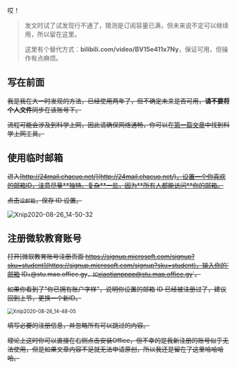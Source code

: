 

哎！

> 发文时试了试发现行不通了，猜测是订阅容量已满，但未来说不定可以继续用，所以留在这里。
>
> 这里有个替代方式：**bilibili.com/video/BV15e411x7Ny**，保证可用，但操作有点麻烦。

## 写在前面

~~我是我在大一时发现的方法，已经使用两年了，但不确定未来是否可用，**请不要将个人文件**同步在该账号下。~~

~~流程可能会涉及到科学上网，因此请确保网络通畅，你可以在[第一篇文章](https://github.com/xiaotianxt/rookie-in-pku/blob/master/入学篇/入学篇.md)中找到科学上网工具。~~

## 使用临时邮箱

~~进入[http://24mail.chacuo.net/](http://24mail.chacuo.net/)，设置一个你喜欢的邮箱ID，注意尽量**独特、复杂**一些，因为**所有人都能访问**你的邮箱。~~

~~点击`设邮箱`，保存 ID 设置。~~

![Xnip2020-08-26_14-50-32](https://tva1.sinaimg.cn/large/007S8ZIlly1gi4a27o3gdj31fq0u0kgi.jpg)

## 注册微软教育账号

~~打开[微软教育账号注册页面 https://signup.microsoft.com/signup?sku=student](https://signup.microsoft.com/signup?sku=student)，输入你的`邮箱 ID` + `@stu.mao.office.gy`，如`xiaotianpppp@stu.map.office.gy`。~~

~~如果你看到了"你已拥有账户字样"，说明你设置的邮箱 ID 已经被注册过了，建议回到上节，更换一个新ID。~~

<img src="https://tva1.sinaimg.cn/large/007S8ZIlly1gi4a459fubj31fq0u0hdt.jpg" alt="Xnip2020-08-26_14-48-05" style="zoom:80%;" />

~~填写必要的注册信息，并忽略所有可以跳过的内容。~~

~~理论上这时你可以直接在右侧点击安装Office，但不幸的是我新注册的账号似乎无法使用，但是如果文章内容不足就无法申请原创，所以我还是留在了这里哈哈哈哈。~~